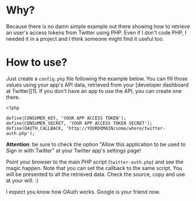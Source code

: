 # Why?

Because there is no damn simple example out there showing how to retrieve an
user's access tokens from Twitter using PHP. Even if I don't code PHP, I needed
it in a project and I think someone might find it useful too.


# How to use?

Just create a `config.php` file following the example below. You can fill those
values using your app's API data, retrieved from your
[developer dashboard at Twitter][1]. If you don't have an app to use the API,
you can create one there.

	<?php

	define(CONSUMER_KEY, 'YOUR APP ACCESS TOKEN');
	define(CONSUMER_SECRET, 'YOUR APP ACCESS TOKEN SECRET');
	define(OAUTH_CALLBACK, 'http://YOURDOMAIN/some/where/twitter-auth.php');

**Attention**: be sure to check the option "Allow this application to be used
to Sign in with Twitter" at your Twitter app's settings page!

Point your browser to the main PHP script (`twitter-auth.php`) and see the
magic happen. Note that you can set the callback to the same script. You will
be presented to all the retrieved data. Check the source, copy and use at your
will. :)

I expect you know how OAuth works. Google is your friend now.
